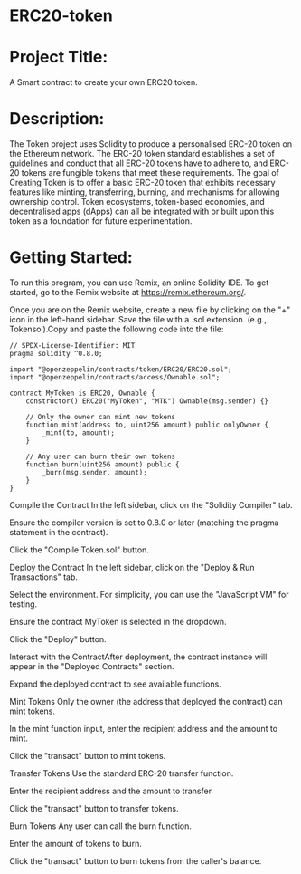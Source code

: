 # ERC20-token
# Project Title:
 A Smart contract to create your own ERC20 token.
# Description:
The Token project uses Solidity to produce a personalised ERC-20 token on the Ethereum network. The ERC-20 token standard establishes a set of guidelines and conduct that all ERC-20 tokens have to adhere to, and ERC-20 tokens are fungible tokens that meet these requirements. The goal of Creating Token is to offer a basic ERC-20 token that exhibits necessary features like minting, transferring, burning, and mechanisms for allowing ownership control. Token ecosystems, token-based economies, and decentralised apps (dApps) can all be integrated with or built upon this token as a foundation for future experimentation.
# Getting Started: 
To run this program, you can use Remix, an online Solidity IDE. To get started, go to the Remix website at https://remix.ethereum.org/.

Once you are on the Remix website, create a new file by clicking on the "+" icon in the left-hand sidebar. Save the file with a .sol extension. (e.g., Tokensol).Copy and paste the following code into the file:
```
// SPDX-License-Identifier: MIT
pragma solidity ^0.8.0;

import "@openzeppelin/contracts/token/ERC20/ERC20.sol";
import "@openzeppelin/contracts/access/Ownable.sol";

contract MyToken is ERC20, Ownable {
    constructor() ERC20("MyToken", "MTK") Ownable(msg.sender) {}

    // Only the owner can mint new tokens
    function mint(address to, uint256 amount) public onlyOwner {
        _mint(to, amount);
    }

    // Any user can burn their own tokens
    function burn(uint256 amount) public {
        _burn(msg.sender, amount);
    }
}
```

Compile the Contract In the left sidebar, click on the "Solidity Compiler" tab.

Ensure the compiler version is set to 0.8.0 or later (matching the pragma statement in the contract).

Click the "Compile Token.sol" button.

Deploy the Contract In the left sidebar, click on the "Deploy & Run Transactions" tab.

Select the environment. For simplicity, you can use the "JavaScript VM" for testing.

Ensure the contract MyToken is selected in the dropdown.

Click the "Deploy" button.

Interact with the ContractAfter deployment, the contract instance will appear in the "Deployed Contracts" section.

Expand the deployed contract to see available functions.

Mint Tokens Only the owner (the address that deployed the contract) can mint tokens.

In the mint function input, enter the recipient address and the amount to mint.

Click the "transact" button to mint tokens.

Transfer Tokens Use the standard ERC-20 transfer function.

Enter the recipient address and the amount to transfer.

Click the "transact" button to transfer tokens.

Burn Tokens Any user can call the burn function.

Enter the amount of tokens to burn.

Click the "transact" button to burn tokens from the caller's balance.
